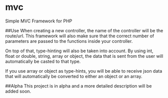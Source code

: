 # mvc
Simple MVC Framework for PHP

##Use
When creating a new controller, the name of the controller will be the route/url. This framework will also make sure that the correct number of parameters are passed to the functions inside your controller. 

On top of that, type-hinting will also be taken into account. By using int, float or double, string, array or object, the data that is sent from the user will automatically be casted to that type.

If you use array or object as type-hints, you will be able to receive json data that will automatically be converted to either an object or an array.

##Alpha
This project is in alpha and a more detailed description will be added soon.
